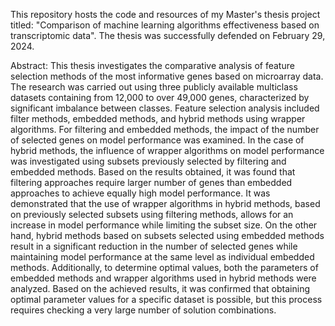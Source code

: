 This repository hosts the code and resources of my Master's thesis project titled: "Comparison of machine learning algorithms effectiveness based on transcriptomic data". The thesis was successfully defended on February 29, 2024.

Abstract:
This thesis investigates the comparative analysis of feature selection methods of the most informative genes based on microarray data. The research was carried out using three publicly available multiclass datasets containing from 12,000 to over 49,000 genes, characterized by significant imbalance between classes. Feature selection analysis included filter methods, embedded methods, and hybrid methods using wrapper algorithms. For filtering and embedded methods, the impact of the number of selected genes on model performance was examined. In the case of hybrid methods, the influence of wrapper algorithms on model performance was investigated using subsets previously selected by filtering and embedded methods. Based on the results obtained, it was found that filtering approaches require larger number of genes than embedded approaches to achieve equally high model performance. It was demonstrated that the use of wrapper algorithms in hybrid methods, based on previously selected subsets using filtering methods, allows for an increase in model performance while limiting the subset size. On the other hand, hybrid methods based on subsets selected using embedded methods result in a significant reduction in the number of selected genes while maintaining model performance at the same level as individual embedded methods. Additionally, to determine optimal values, both the parameters of embedded methods and wrapper algorithms used in hybrid methods were analyzed. Based on the achieved results, it was confirmed that obtaining optimal parameter values for a specific dataset is possible, but this process requires checking a very large number of solution combinations. 
